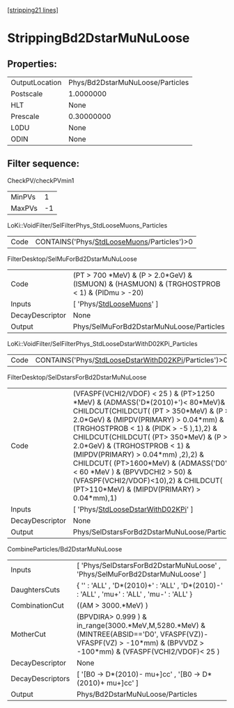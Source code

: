 [[stripping21 lines]](./stripping21-index)

# StrippingBd2DstarMuNuLoose

## Properties:

|                |                                  |
|----------------|----------------------------------|
| OutputLocation | Phys/Bd2DstarMuNuLoose/Particles |
| Postscale      | 1.0000000                        |
| HLT            | None                             |
| Prescale       | 0.30000000                       |
| L0DU           | None                             |
| ODIN           | None                             |

## Filter sequence:

CheckPV/checkPVmin1

|        |     |
|--------|-----|
| MinPVs | 1   |
| MaxPVs | -1  |

LoKi::VoidFilter/SelFilterPhys_StdLooseMuons_Particles

|      |                                                                                            |
|------|--------------------------------------------------------------------------------------------|
| Code | CONTAINS('Phys/[StdLooseMuons](./stripping21-commonparticles-stdloosemuons)/Particles')\>0 |

FilterDesktop/SelMuForBd2DstarMuNuLoose

|                 |                                                                                                  |
|-----------------|--------------------------------------------------------------------------------------------------|
| Code            | (PT \> 700 \*MeV) & (P \> 2.0\*GeV) & (ISMUON) & (HASMUON) & (TRGHOSTPROB \< 1) & (PIDmu \> -20) |
| Inputs          | [ 'Phys/[StdLooseMuons](./stripping21-commonparticles-stdloosemuons)' ]                        |
| DecayDescriptor | None                                                                                             |
| Output          | Phys/SelMuForBd2DstarMuNuLoose/Particles                                                         |

LoKi::VoidFilter/SelFilterPhys_StdLooseDstarWithD02KPi_Particles

|      |                                                                                                                |
|------|----------------------------------------------------------------------------------------------------------------|
| Code | CONTAINS('Phys/[StdLooseDstarWithD02KPi](./stripping21-commonparticles-stdloosedstarwithd02kpi)/Particles')\>0 |

FilterDesktop/SelDstarsForBd2DstarMuNuLoose

|                 |                                                                                                                                                                                                                                                                                                                                                                                                                                                                                                               |
|-----------------|---------------------------------------------------------------------------------------------------------------------------------------------------------------------------------------------------------------------------------------------------------------------------------------------------------------------------------------------------------------------------------------------------------------------------------------------------------------------------------------------------------------|
| Code            | (VFASPF(VCHI2/VDOF) \< 25 ) & (PT\>1250 \*MeV) & (ADMASS('D\*(2010)+')\< 80\*MeV)& CHILDCUT(CHILDCUT( (PT \> 350\*MeV) & (P \> 2.0\*GeV) & (MIPDV(PRIMARY) \> 0.04\*mm) & (TRGHOSTPROB \< 1) & (PIDK \> -5 ),1),2) & CHILDCUT(CHILDCUT( (PT\> 350\*MeV) & (P \> 2.0\*GeV) & (TRGHOSTPROB \< 1) & (MIPDV(PRIMARY) \> 0.04\*mm) ,2),2) & CHILDCUT( (PT\>1600\*MeV) & (ADMASS('D0') \< 60 \*MeV ) & (BPVVDCHI2 \> 50) & (VFASPF(VCHI2/VDOF)\<10),2) & CHILDCUT( (PT\>110\*MeV) & (MIPDV(PRIMARY) \> 0.04\*mm),1) |
| Inputs          | [ 'Phys/[StdLooseDstarWithD02KPi](./stripping21-commonparticles-stdloosedstarwithd02kpi)' ]                                                                                                                                                                                                                                                                                                                                                                                                                 |
| DecayDescriptor | None                                                                                                                                                                                                                                                                                                                                                                                                                                                                                                          |
| Output          | Phys/SelDstarsForBd2DstarMuNuLoose/Particles                                                                                                                                                                                                                                                                                                                                                                                                                                                                  |

CombineParticles/Bd2DstarMuNuLoose

|                  |                                                                                                                                                                       |
|------------------|-----------------------------------------------------------------------------------------------------------------------------------------------------------------------|
| Inputs           | [ 'Phys/SelDstarsForBd2DstarMuNuLoose' , 'Phys/SelMuForBd2DstarMuNuLoose' ]                                                                                         |
| DaughtersCuts    | { '' : 'ALL' , 'D\*(2010)+' : 'ALL' , 'D\*(2010)-' : 'ALL' , 'mu+' : 'ALL' , 'mu-' : 'ALL' }                                                                          |
| CombinationCut   | ((AM \> 3000.\*MeV) )                                                                                                                                                 |
| MotherCut        | (BPVDIRA\> 0.999 ) & in_range(3000.\*MeV,M,5280.\*MeV) & (MINTREE(ABSID=='D0', VFASPF(VZ))-VFASPF(VZ) \> -10\*mm) & (BPVVDZ \> -100\*mm) & (VFASPF(VCHI2/VDOF)\< 25 ) |
| DecayDescriptor  | None                                                                                                                                                                  |
| DecayDescriptors | [ '[B0 -\> D\*(2010)- mu+]cc' , '[B0 -\> D\*(2010)+ mu+]cc' ]                                                                                                   |
| Output           | Phys/Bd2DstarMuNuLoose/Particles                                                                                                                                      |
